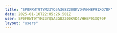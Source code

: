 ```yaml
---
title: "SP0FRWT9TYM23YQ5A3G8Z200KVD4VHHBP91XQ70F"
date: 2025-01-10T22:05:26.501Z
user: SP0FRWT9TYM23YQ5A3G8Z200KVD4VHHBP91XQ70F
layout: "users"
---
```

    